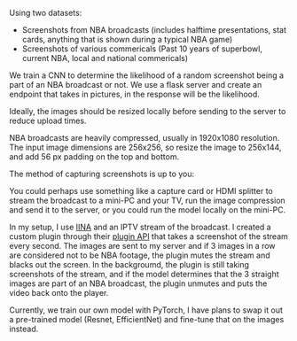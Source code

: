 Using two datasets:
- Screenshots from NBA broadcasts (includes halftime presentations, stat cards, anything that is shown during a typical NBA game)
- Screenshots of various commericals (Past 10 years of superbowl, current NBA, local and national commericals)

We train a CNN to determine the likelihood of a random screenshot being a part of an NBA broadcast or not.
We use a flask server and create an endpoint that takes in pictures, in the response will be the likelihood.

Ideally, the images should be resized locally before sending to the server to reduce upload times.

NBA broadcasts are heavily compressed, usually in 1920x1080 resolution.
The input image dimensions are 256x256, so resize the image to 256x144, and add 56 px padding on the top and bottom.

The method of capturing screenshots is up to you: 

You could perhaps use something like a capture card or HDMI splitter to stream the broadcast to a mini-PC and your TV, run the image compression and send it to the server, or you could run the model locally on the mini-PC.

In my setup, I use [IINA](https://iina.io) and an IPTV stream of the broadcast. I created a custom plugin through their [plugin API](https://docs.iina.io) that takes a screenshot of the stream every second. The images are sent to my server and if 3 images in a row are considered not to be NBA footage, the plugin mutes the stream and blacks out the screen.
In the backgroumd, the plugin is still taking screenshots of the stream, and if the model determines that the 3 straight images are part of an NBA broadcast, the plugin unmutes and puts the video back onto the player.


Currently, we train our own model with PyTorch, I have plans to swap it out a pre-trained model (Resnet, EfficientNet) and fine-tune that on the images instead.
